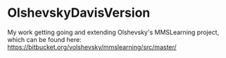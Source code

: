 # OlshevskyDavisVersion
My work getting going and extending Olshevsky's MMSLearning project, which can be found here: https://bitbucket.org/volshevsky/mmslearning/src/master/
